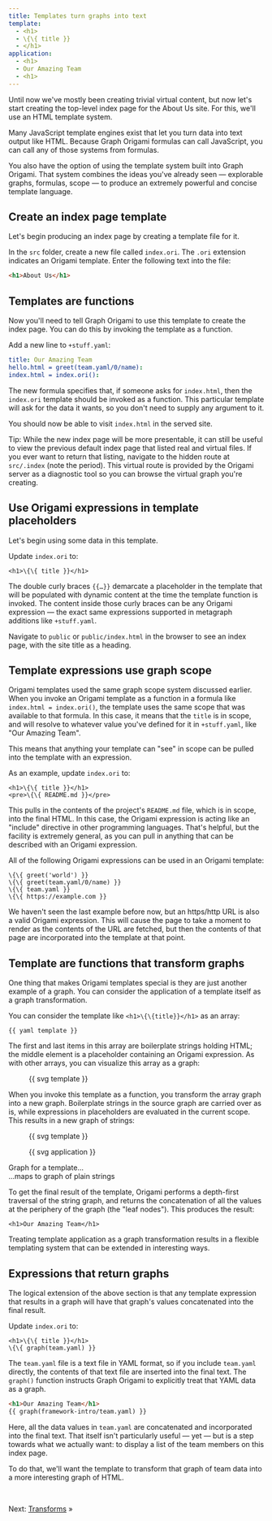 ```yaml
---
title: Templates turn graphs into text
template:
  - <h1>
  - \{\{ title }}
  - </h1>
application:
  - <h1>
  - Our Amazing Team
  - <h1>
---
```


Until now we've mostly been creating trivial virtual content, but now let's start creating the top-level index page for the About Us site. For this, we'll use an HTML template system.

Many JavaScript template engines exist that let you turn data into text output like HTML. Because Graph Origami formulas can call JavaScript, you can call any of those systems from formulas.

You also have the option of using the template system built into Graph Origami. That system combines the ideas you've already seen — explorable graphs, formulas, scope — to produce an extremely powerful and concise template language.

## Create an index page template

Let's begin producing an index page by creating a template file for it.

<span class="tutorialStep"></span> In the `src` folder, create a new file called `index.ori`. The `.ori` extension indicates an Origami template. Enter the following text into the file:

```html
<h1>About Us</h1>
```

## Templates are functions

Now you'll need to tell Graph Origami to use this template to create the index page. You can do this by invoking the template as a function.

<span class="tutorialStep"></span> Add a new line to `+stuff.yaml`:

```yaml
title: Our Amazing Team
hello.html = greet(team.yaml/0/name):
index.html = index.ori():
```

The new formula specifies that, if someone asks for `index.html`, then the `index.ori` template should be invoked as a function. This particular template will ask for the data it wants, so you don't need to supply any argument to it.

You should now be able to visit `index.html` in the served site.

Tip: While the new index page will be more presentable, it can still be useful to view the previous default index page that listed real and virtual files. If you ever want to return that listing, navigate to the hidden route at `src/.index` (note the period). This virtual route is provided by the Origami server as a diagnostic tool so you can browse the virtual graph you're creating.

## Use Origami expressions in template placeholders

Let's begin using some data in this template.

<span class="tutorialStep"></span> Update `index.ori` to:

```
<h1>\{\{ title }}</h1>
```

The double curly braces `{{…}}` demarcate a placeholder in the template that will be populated with dynamic content at the time the template function is invoked. The content inside those curly braces can be any Origami expression — the exact same expressions supported in metagraph additions like `+stuff.yaml`.

<span class="tutorialStep"></span> Navigate to `public` or `public/index.html` in the browser to see an index page, with the site title as a heading.

## Template expressions use graph scope

Origami templates used the same graph scope system discussed earlier. When you invoke an Origami template as a function in a formula like `index.html = index.ori()`, the template uses the same scope that was available to that formula. In this case, it means that the `title` is in scope, and will resolve to whatever value you've defined for it in `+stuff.yaml`, like "Our Amazing Team".

This means that anything your template can "see" in scope can be pulled into the template with an expression.

<span class="tutorialStep"></span> As an example, update `index.ori` to:

```
<h1>\{\{ title }}</h1>
<pre>\{\{ README.md }}</pre>
```

This pulls in the contents of the project's `README.md` file, which is in scope, into the final HTML. In this case, the Origami expression is acting like an "include" directive in other programming languages. That's helpful, but the facility is extremely general, as you can pull in anything that can be described with an Origami expression.

All of the following Origami expressions can be used in an Origami template:

```
\{\{ greet('world') }}
\{\{ greet(team.yaml/0/name) }}
\{\{ team.yaml }}
\{\{ https://example.com }}
```

We haven't seen the last example before now, but an https/http URL is also a valid Origami expression. This will cause the page to take a moment to render as the contents of the URL are fetched, but then the contents of that page are incorporated into the template at that point.

## Template are functions that transform graphs

One thing that makes Origami templates special is they are just another example of a graph. You can consider the application of a template itself as a graph transformation.

You can consider the template like `<h1>\{\{title}}</h1>` as an array:

```\yaml
{{ yaml template }}
```

The first and last items in this array are boilerplate strings holding HTML; the middle element is a placeholder containing an Origami expression. As with other arrays, you can visualize this array as a graph:

<figure>
{{ svg template }}
</figure>

When you invoke this template as a function, you transform the array graph into a new graph. Boilerplate strings in the source graph are carried over as is, while expressions in placeholders are evaluated in the current scope. This results in a new graph of strings:

<div class="sideBySide">
  <figure>
    {{ svg template }}
  </figure>
  <figure>
    {{ svg application }}
  </figure>
  <figcaption>Graph for a template…</figcaption>
  <figcaption>…maps to graph of plain strings</figcaption>
</div>

To get the final result of the template, Origami performs a depth-first traversal of the string graph, and returns the concatenation of all the values at the periphery of the graph (the "leaf nodes"). This produces the result:

```
<h1>Our Amazing Team</h1>
```

Treating template application as a graph transformation results in a flexible templating system that can be extended in interesting ways.

## Expressions that return graphs

The logical extension of the above section is that any template expression that results in a graph will have that graph's values concatenated into the final result.

<span class="tutorialStep"></span> Update `index.ori` to:

```
<h1>\{\{ title }}</h1>
\{\{ graph(team.yaml) }}
```

The `team.yaml` file is a text file in YAML format, so if you include `team.yaml` directly, the contents of that text file are inserted into the final text. The `graph()` function instructs Graph Origami to explicitly treat that YAML data as a graph.

```html
<h1>Our Amazing Team</h1>
{{ graph(framework-intro/team.yaml) }}
```

Here, all the data values in `team.yaml` are concatenated and incorporated into the final text. That itself isn't particularly useful — yet — but is a step towards what we actually want: to display a list of the team members on this index page.

To do that, we'll want the template to transform that graph of team data into a more interesting graph of HTML.

&nbsp;

Next: [Transforms](intro7.html) »
